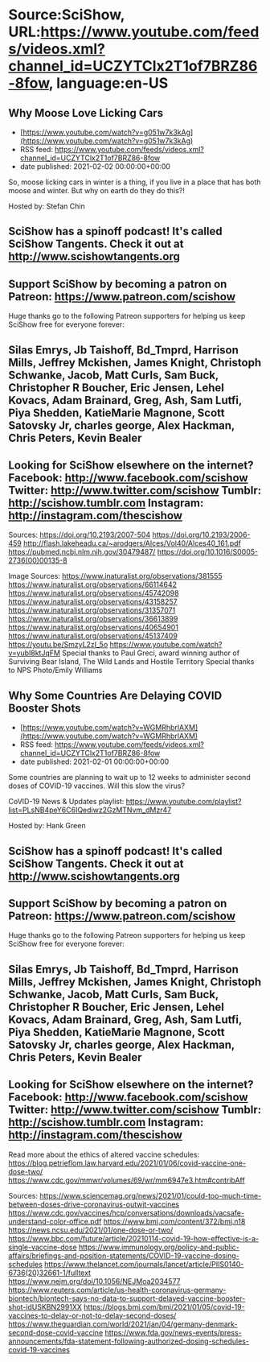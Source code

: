 # Source:SciShow, URL:https://www.youtube.com/feeds/videos.xml?channel_id=UCZYTClx2T1of7BRZ86-8fow, language:en-US

## Why Moose Love Licking Cars
 - [https://www.youtube.com/watch?v=g051w7k3kAg](https://www.youtube.com/watch?v=g051w7k3kAg)
 - RSS feed: https://www.youtube.com/feeds/videos.xml?channel_id=UCZYTClx2T1of7BRZ86-8fow
 - date published: 2021-02-02 00:00:00+00:00

So, moose licking cars in winter is a thing, if you live in a place that has both moose and winter. But why on earth do they do this?!

Hosted by: Stefan Chin

SciShow has a spinoff podcast! It's called SciShow Tangents. Check it out at http://www.scishowtangents.org
----------
Support SciShow by becoming a patron on Patreon: https://www.patreon.com/scishow
----------
Huge thanks go to the following Patreon supporters for helping us keep SciShow free for everyone forever:

Silas Emrys, Jb Taishoff, Bd_Tmprd, Harrison Mills, Jeffrey Mckishen, James Knight, Christoph Schwanke, Jacob, Matt Curls, Sam Buck, Christopher R Boucher, Eric Jensen, Lehel Kovacs, Adam Brainard, Greg, Ash, Sam Lutfi, Piya Shedden, KatieMarie Magnone, Scott Satovsky Jr, charles george, Alex Hackman, Chris Peters, Kevin Bealer
----------
Looking for SciShow elsewhere on the internet?
Facebook: http://www.facebook.com/scishow
Twitter: http://www.twitter.com/scishow
Tumblr: http://scishow.tumblr.com
Instagram: http://instagram.com/thescishow
----------
Sources:
https://doi.org/10.2193/2007-504 
https://doi.org/10.2193/2006-459 
http://flash.lakeheadu.ca/~arodgers/Alces/Vol40/Alces40_161.pdf 
https://pubmed.ncbi.nlm.nih.gov/30479487/
https://doi.org/10.1016/S0005-2736(00)00135-8 

Image Sources:
https://www.inaturalist.org/observations/381555
https://www.inaturalist.org/observations/66114642
https://www.inaturalist.org/observations/45742098
https://www.inaturalist.org/observations/43158257
https://www.inaturalist.org/observations/31357071
https://www.inaturalist.org/observations/36613899
https://www.inaturalist.org/observations/40654901
https://www.inaturalist.org/observations/45137409
https://youtu.be/SmzyL2zI_5o
https://www.youtube.com/watch?v=yubI8ktJqFM
Special thanks to Paul Greci, award winning author of Surviving Bear Island, The Wild Lands and Hostile Territory
Special thanks to NPS Photo/Emily Williams

## Why Some Countries Are Delaying COVID Booster Shots
 - [https://www.youtube.com/watch?v=WGMRhbrlAXM](https://www.youtube.com/watch?v=WGMRhbrlAXM)
 - RSS feed: https://www.youtube.com/feeds/videos.xml?channel_id=UCZYTClx2T1of7BRZ86-8fow
 - date published: 2021-02-01 00:00:00+00:00

Some countries are planning to wait up to 12 weeks to administer second doses of COVID-19 vaccines. Will this slow the virus?

CoVID-19 News & Updates playlist: https://www.youtube.com/playlist?list=PLsNB4peY6C6IQediwz2GzMTNvm_dMzr47

Hosted by: Hank Green

SciShow has a spinoff podcast! It's called SciShow Tangents. Check it out at http://www.scishowtangents.org
----------
Support SciShow by becoming a patron on Patreon: https://www.patreon.com/scishow
----------
Huge thanks go to the following Patreon supporters for helping us keep SciShow free for everyone forever:

Silas Emrys, Jb Taishoff, Bd_Tmprd, Harrison Mills, Jeffrey Mckishen, James Knight, Christoph Schwanke, Jacob, Matt Curls, Sam Buck, Christopher R Boucher, Eric Jensen, Lehel Kovacs, Adam Brainard, Greg, Ash, Sam Lutfi, Piya Shedden, KatieMarie Magnone, Scott Satovsky Jr, charles george, Alex Hackman, Chris Peters, Kevin Bealer
----------
Looking for SciShow elsewhere on the internet?
Facebook: http://www.facebook.com/scishow
Twitter: http://www.twitter.com/scishow
Tumblr: http://scishow.tumblr.com
Instagram: http://instagram.com/thescishow
----------

Read more about the ethics of altered vaccine schedules:
https://blog.petrieflom.law.harvard.edu/2021/01/06/covid-vaccine-one-dose-two/
https://www.cdc.gov/mmwr/volumes/69/wr/mm6947e3.htm#contribAff 

Sources:
https://www.sciencemag.org/news/2021/01/could-too-much-time-between-doses-drive-coronavirus-outwit-vaccines
https://www.cdc.gov/vaccines/hcp/conversations/downloads/vacsafe-understand-color-office.pdf
https://www.bmj.com/content/372/bmj.n18 
https://news.ncsu.edu/2021/01/one-dose-or-two/
https://www.bbc.com/future/article/20210114-covid-19-how-effective-is-a-single-vaccine-dose
https://www.immunology.org/policy-and-public-affairs/briefings-and-position-statements/COVID-19-vaccine-dosing-schedules https://www.thelancet.com/journals/lancet/article/PIIS0140-6736(20)32661-1/fulltext 
https://www.nejm.org/doi/10.1056/NEJMoa2034577 
https://www.reuters.com/article/us-health-coronavirus-germany-biontech/biontech-says-no-data-to-support-delayed-vaccine-booster-shot-idUSKBN2991XX 
https://blogs.bmj.com/bmj/2021/01/05/covid-19-vaccines-to-delay-or-not-to-delay-second-doses/ 
https://www.theguardian.com/world/2021/jan/04/germany-denmark-second-dose-covid-vaccine
https://www.fda.gov/news-events/press-announcements/fda-statement-following-authorized-dosing-schedules-covid-19-vaccines

